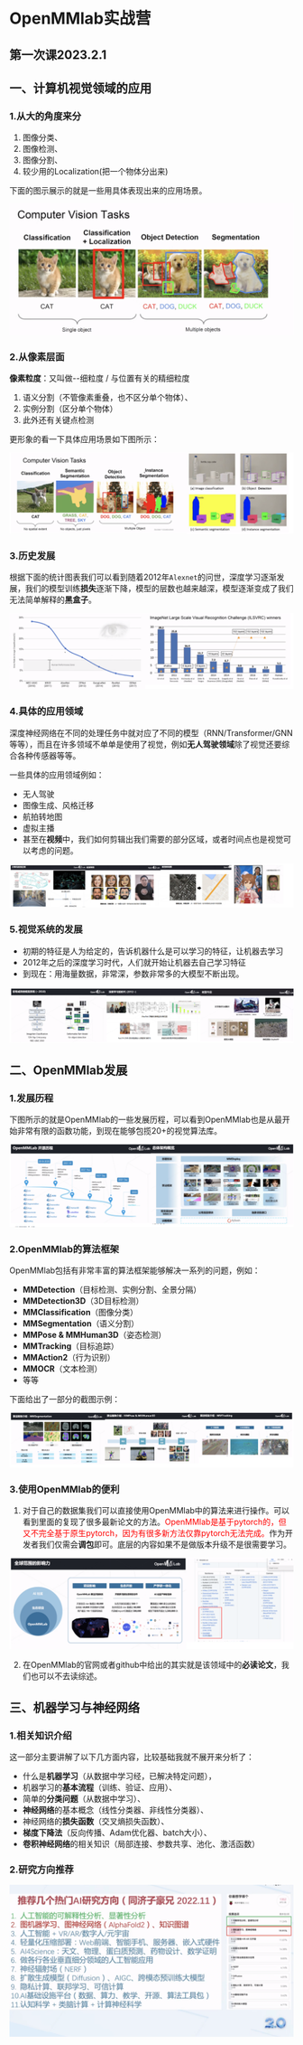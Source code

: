 # OpenMMlab实战营

## 第一次课2023.2.1

## 一、计算机视觉领域的应用

### 1.从大的角度来分

1. 图像分类、
2. 图像检测、
3. 图像分割、
4. 较少用的Localization(把一个物体分出来)

下面的图示展示的就是一些用具体表现出来的应用场景。

<img src="../images/image-20230201194613943.png" alt="image-20230201194613943" style="zoom:50%;margin-left:0px;" />

### 2.从像素层面

**像素粒度**：又叫做--细粒度 / 与位置有关的精细粒度

1. 语义分割（不管像素重叠，也不区分单个物体）、
2. 实例分割（区分单个物体）
3. 此外还有关键点检测

更形象的看一下具体应用场景如下图所示：

<img src="../images/image-20230201220148826.png" alt="image-20230201220148826" style="zoom:80%;" />



### 3.历史发展

根据下面的统计图表我们可以看到随着2012年`Alexnet`的问世，深度学习逐渐发展，我们的模型训练**损失**逐渐下降，模型的层数也越来越深，模型逐渐变成了我们无法简单解释的**黑盒子**。

<img src="../images/image-20230201220355933.png" alt="image-20230201220355933" style="zoom:80%;" />

### 4.具体的应用领域

深度神经网络在不同的处理任务中就对应了不同的模型（RNN/Transformer/GNN等等），而且在许多领域不单单是使用了视觉，例如**无人驾驶领域**除了视觉还要综合各种传感器等等。

一些具体的应用领域例如：

* 无人驾驶
* 图像生成、风格迁移
* 航拍转地图
* 虚拟主播
* 甚至在**视频**中，我们如何剪辑出我们需要的部分区域，或者时间点也是视觉可以考虑的问题。

<img src="../images/image-20230201221037176.png" alt="image-20230201221037176" style="zoom:80%;" />

### 5.视觉系统的发展

* 初期的特征是人为给定的，告诉机器什么是可以学习的特征，让机器去学习
* 2012年之后的深度学习时代，人们就开始让机器去自己学习特征
* 到现在：用海量数据，非常深，参数非常多的大模型不断出现。

<img src="../images/image-20230201221657633.png" alt="image-20230201221657633" style="zoom:80%;" />





## 二、OpenMMlab发展

### 1.发展历程

下图所示的就是OpenMMlab的一些发展历程，可以看到OpenMMlab也是从最开始非常有限的函数功能，到现在能够包揽20+的视觉算法库。

<img src="../images/image-20230201221846542.png" alt="image-20230201221846542" style="zoom:80%;" />



### 2.OpenMMlab的算法框架

OpenMMlab包括有非常丰富的算法框架能够解决一系列的问题，例如：

* **MMDetection**（目标检测、实例分割、全景分隔）
* **MMDetection3D**（3D目标检测）
*  **MMClassification**（图像分类）
* **MMSegmentation**（语义分割）
* **MMPose & MMHuman3D**（姿态检测）
* **MMTracking**（目标追踪）
* **MMAction2**（行为识别）
* **MMOCR**（文本检测）
* 等等

下面给出了一部分的截图示例：

<img src="../images/image-20230201222449922.png" alt="image-20230201222449922" style="zoom:80%;" />

### 3.使用OpenMMlab的便利

1. 对于自己的数据集我们可以直接使用OpenMMlab中的算法来进行操作。可以看到里面的复现了很多最新论文的方法。<font color="red">OpenMMlab是基于pytorch的，但又不完全基于原生pytorch，因为有很多新方法仅靠pytorch无法完成。</font>作为开发者我们仅需会**调包**即可。底层的内容如果不是做版本升级不是很需要学习。

<img src="../images/image-20230201222509739.png" alt="image-20230201222509739" style="zoom:80%;" />





2. 在OpenMMlab的官网或者github中给出的其实就是该领域中的**必读论文**，我们也可以不去读综述。

## 三、机器学习与神经网络

### 1.相关知识介绍

这一部分主要讲解了以下几方面内容，比较基础我就不展开来分析了：

* 什么是**机器学习**（从数据中学习经，已解决特定问题），
* 机器学习的**基本流程**（训练、验证、应用）、
* 简单的**分类问题**（从数据中学习）、
* **神经网络**的基本概念（线性分类器、非线性分类器）、
* 神经网络的**损失函数**（交叉熵损失函数）、
* **梯度下降法**（反向传播、Adam优化器、batch大小）、
* **卷积神经网络**的相关知识（局部连接、参数共享、池化、激活函数）

### 2.研究方向推荐

<img src="../images/image-20230201211322746.png" alt="image-20230201211322746" style="zoom:50%;margin-left:0px;" />